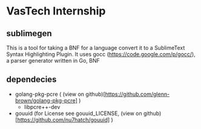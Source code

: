 VasTech Internship
====================

sublimegen
---------------

This is a tool for taking a BNF for a language convert it to a SublimeText Syntax Highlighting Plugin. It uses gocc (https://code.google.com/p/gocc/), a parser generator written in Go, BNF

dependecies
---------------

- golang-pkg-pcre ( (view on github)[https://github.com/glenn-brown/golang-pkg-pcre] )
    - libpcre++-dev
- gouuid (for License see gouuid_LICENSE, (view on github)[https://github.com/nu7hatch/gouuid] )